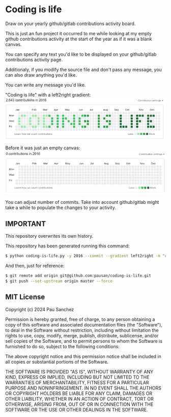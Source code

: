 # Coding is life

Draw on your yearly github/gitlab contributions activity board.

This is just an fun project it occurred to me while looking at my empty github
contributions activity at the start of the year as if it was a blank canvas.

You can specify any text you'd like to be displayed on your github/gitlab
contributions activity page.

Additionaly, if you modify the source file and don't pass any message, you can
also draw anything you'd like.

You can write any message you'd like.

"Coding is life" with a left2right gradient:
![After](images/2016-2643-contributions.png)

Before it was just an empty canvas:
![Before](images/2016-0-contributions.png)

You can adjust number of commits. Take into account github/gitlab might take a
while to populate the changes to your activity.

## IMPORTANT

This repository overwrites its own history.

This repository has been generated running this command:

```sh
$ python coding-is-life.py -y 2016 --commit --gradient left2right -m "coding is life"
```

And then, just for reference:

```sh
$ git remote add origin git@github.com:pausan/coding-is-life.git
$ git push --set-upstream origin master --force
```

## MIT License

Copyright (c) 2024 Pau Sanchez

Permission is hereby granted, free of charge, to any person obtaining a copy
of this software and associated documentation files (the "Software"), to deal
in the Software without restriction, including without limitation the rights
to use, copy, modify, merge, publish, distribute, sublicense, and/or sell
copies of the Software, and to permit persons to whom the Software is
furnished to do so, subject to the following conditions:

The above copyright notice and this permission notice shall be included in all
copies or substantial portions of the Software.

THE SOFTWARE IS PROVIDED "AS IS", WITHOUT WARRANTY OF ANY KIND, EXPRESS OR
IMPLIED, INCLUDING BUT NOT LIMITED TO THE WARRANTIES OF MERCHANTABILITY,
FITNESS FOR A PARTICULAR PURPOSE AND NONINFRINGEMENT. IN NO EVENT SHALL THE
AUTHORS OR COPYRIGHT HOLDERS BE LIABLE FOR ANY CLAIM, DAMAGES OR OTHER
LIABILITY, WHETHER IN AN ACTION OF CONTRACT, TORT OR OTHERWISE, ARISING FROM,
OUT OF OR IN CONNECTION WITH THE SOFTWARE OR THE USE OR OTHER DEALINGS IN THE
SOFTWARE.